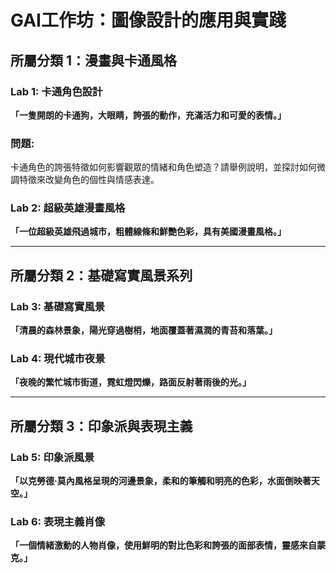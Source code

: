 # GAI工作坊：圖像設計的應用與實踐
## **所屬分類 1：漫畫與卡通風格**
### Lab 1: 卡通角色設計
**「一隻開朗的卡通狗，大眼睛，誇張的動作，充滿活力和可愛的表情。」**

### **問題:**

卡通角色的誇張特徵如何影響觀眾的情緒和角色塑造？請舉例說明，並探討如何微調特徵來改變角色的個性與情感表達。

### Lab 2: 超級英雄漫畫風格
**「一位超級英雄飛過城市，粗體線條和鮮艷色彩，具有美國漫畫風格。」**



---
## **所屬分類 2：基礎寫實風景系列**
### Lab 3: 基礎寫實風景
**「清晨的森林景象，陽光穿過樹梢，地面覆蓋著濕潤的青苔和落葉。」**



### Lab 4: 現代城市夜景
**「夜晚的繁忙城市街道，霓虹燈閃爍，路面反射著雨後的光。」**



---
## **所屬分類 3：印象派與表現主義**
### Lab 5: 印象派風景
**「以克勞德·莫內風格呈現的河邊景象，柔和的筆觸和明亮的色彩，水面倒映著天空。」**



### Lab 6: 表現主義肖像
**「一個情緒激動的人物肖像，使用鮮明的對比色彩和誇張的面部表情，靈感來自蒙克。」**
